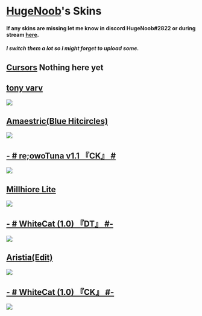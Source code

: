 # [HugeNoob](https://osu.ppy.sh/users/10157536)'s Skins
#### If any skins are missing let me know in discord **HugeNoob#2822** or during stream [here](https://www.twitch.tv/hugenoobtwitch).
##### I switch them a lot so I might forget to upload some.

## [Cursors](Addlinkhere) Nothing here yet


## [tony varv](https://www.dropbox.com/s/dnmlk2cyz89aimh/tony%20varv.osk?dl=0)
![](https://media.discordapp.net/attachments/517481090546532378/770329032705179678/screenshot035.jpg?width=1207&height=677)


## [Amaestric(Blue Hitcircles)](https://drive.google.com/file/d/1AlhtaOVJ2bV9JrJWlrKdPxBN-BXuI3lr/view?usp=sharing) 
![](https://media.discordapp.net/attachments/517481090546532378/770327105472692264/screenshot034.jpg?width=1207&height=677)


## [- # re;owoTuna v1.1 『CK』 #](https://mega.nz/folder/IAsDGDpJ#K-QkgqEUM6laE-mCyZYa5A/file/wEkBhKyK) 
![](https://media.discordapp.net/attachments/517481090546532378/769503116390957096/screenshot011.jpg?width=1194&height=671)


## [Millhiore Lite](https://mega.nz/file/53oUjaoA#ZjJRxyaQuhg98KaJzJP3_VHYOurxDzbvUyxSOVpg7XQ)
![](https://media.discordapp.net/attachments/517481090546532378/769504878430126080/screenshot012.jpg?width=1194&height=671)

## [- # WhiteCat (1.0) 『DT』 #-](https://mega.nz/folder/Id8FHaxY#wm4NCpJ5SEPjiY5MGH-0Iw/file/9QMEwabQ)
![](https://media.discordapp.net/attachments/517481090546532378/769507941648302090/screenshot015.jpg?width=1194&height=671)


## [Aristia(Edit)](https://mega.nz/file/56JDXYyZ#9bvT7hKcbEJXlirQBV8h72hcbaqOcR9mAhou6riul0U)
![](https://media.discordapp.net/attachments/517481090546532378/769513779692044338/screenshot023.jpg?width=1194&height=671)


## [- # WhiteCat (1.0) 『CK』 #-](https://mega.nz/folder/Id8FHaxY#wm4NCpJ5SEPjiY5MGH-0Iw/file/gENgzKKL)
![](https://media.discordapp.net/attachments/517481090546532378/769509373696671744/screenshot019.jpg?width=1194&height=671)

